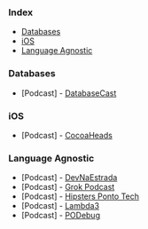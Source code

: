 ### Index

* [Databases](#databases)
* [iOS](#ios)
* [Language Agnostic](#language-agnostic)


### Databases

* [Podcast] - [DatabaseCast](http://databasecast.com.br)


### iOS

* [Podcast] - [CocoaHeads](http://www.cocoaheads.com.br/podcasts)


### Language Agnostic

* [Podcast] - [DevNaEstrada](http://devnaestrada.com.br)
* [Podcast] - [Grok Podcast](http://www.grokpodcast.com)
* [Podcast] - [Hipsters Ponto Tech](http://hipsters.tech)
* [Podcast] - [Lambda3](https://blog.lambda3.com.br/category/podcast/)
* [Podcast] - [PODebug](http://www.podebug.com)

